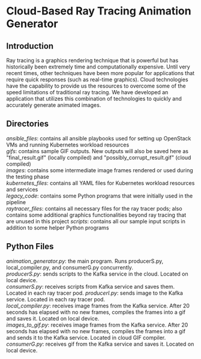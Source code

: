 # Cloud-Based Ray Tracing Animation Generator

## Introduction
Ray tracing is a graphics rendering technique that is powerful but has historically been extremely time and computationally expensive. Until very recent times, other techniques have been more popular for applications that require quick responses (such as real-time graphics). Cloud technologies have the capability to provide us the resources to overcome some of the speed limitations of traditional ray tracing. We have developed an application that utilizes this combination of technologies to quickly and accurately generate animated images.

## Directories
*ansible_files*: contains all ansible playbooks used for setting up OpenStack VMs and running Kubernetes workload resources  
*gifs*: contains sample GIF outputs.  New outputs will also be saved here as "final_result.gif" (locally compiled) and "possibly_corrupt_result.gif" (cloud compiled)  
*images*: contains some intermediate image frames rendered or used during the testing phase  
*kubernetes_files*: contains all YAML files for Kubernetes workload resources and services  
*legacy_code*: contains some Python programs that were initially used in the pipeline  
*raytracer_files*: contains all necessary files for the ray tracer pods; also contains some additional graphics functionalities beyond ray tracing that are unused in this project  *scripts*: contains all our sample input scripts in addition to some helper Python programs

## Python Files
*animation_generator.py*: the main program. Runs producerS.py, local_compiler.py, and consumerG.py concurrently.  
*producerS.py*: sends scripts to the Kafka service in the cloud.  Located on local device.  
*consumerS.py*: receives scripts from Kafka service and saves them.  Located in each ray tracer pod.
*producerI.py*: sends image to the Kafka service.  Located in each ray tracer pod.  
*local_compiler.py*: receives image frames from the Kafka service.  After 20 seconds has elapsed with no new frames, compiles the frames into a gif and saves it.  Located on local device.  
*images_to_gif.py*: receives image frames from the Kafka service.  After 20 seconds has elapsed with no new frames, compiles the frames into a gif and sends it to the Kafka service.  Located in cloud GIF compiler.  
*consumerG.py*: receives gif from the Kafka service and saves it.  Located on local device.
